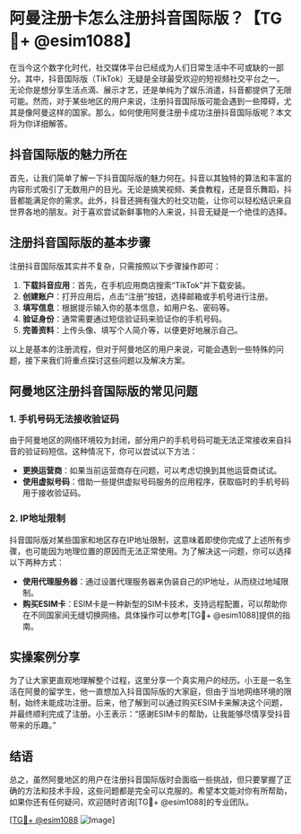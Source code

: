 # 阿曼注册卡怎么注册抖音国际版？【TG💪+ @esim1088】

在当今这个数字化时代，社交媒体平台已经成为人们日常生活中不可或缺的一部分。其中，抖音国际版（TikTok）无疑是全球最受欢迎的短视频社交平台之一。无论你是想分享生活点滴、展示才艺，还是单纯为了娱乐消遣，抖音都提供了无限可能。然而，对于某些地区的用户来说，注册抖音国际版可能会遇到一些障碍，尤其是像阿曼这样的国家。那么，如何使用阿曼注册卡成功注册抖音国际版呢？本文将为你详细解答。

## 抖音国际版的魅力所在

首先，让我们简单了解一下抖音国际版的魅力何在。抖音以其独特的算法和丰富的内容形式吸引了无数用户的目光。无论是搞笑视频、美食教程，还是音乐舞蹈，抖音都能满足你的需求。此外，抖音还拥有强大的社交功能，让你可以轻松结识来自世界各地的朋友。对于喜欢尝试新鲜事物的人来说，抖音无疑是一个绝佳的选择。

## 注册抖音国际版的基本步骤

注册抖音国际版其实并不复杂，只需按照以下步骤操作即可：

1. **下载抖音应用**：首先，在手机应用商店搜索“TikTok”并下载安装。
2. **创建账户**：打开应用后，点击“注册”按钮，选择邮箱或手机号进行注册。
3. **填写信息**：根据提示输入你的基本信息，如用户名、密码等。
4. **验证身份**：通常需要通过短信验证码来验证你的手机号码。
5. **完善资料**：上传头像、填写个人简介等，以便更好地展示自己。

以上是基本的注册流程，但对于阿曼地区的用户来说，可能会遇到一些特殊的问题，接下来我们将重点探讨这些问题以及解决方案。

## 阿曼地区注册抖音国际版的常见问题

### 1. 手机号码无法接收验证码

由于阿曼地区的网络环境较为封闭，部分用户的手机号码可能无法正常接收来自抖音的验证码短信。这种情况下，你可以尝试以下方法：

- **更换运营商**：如果当前运营商存在问题，可以考虑切换到其他运营商试试。
- **使用虚拟号码**：借助一些提供虚拟号码服务的应用程序，获取临时的手机号码用于接收验证码。

### 2. IP地址限制

抖音国际版对某些国家和地区存在IP地址限制，这意味着即使你完成了上述所有步骤，也可能因为地理位置的原因而无法正常使用。为了解决这一问题，你可以选择以下两种方式：

- **使用代理服务器**：通过设置代理服务器来伪装自己的IP地址，从而绕过地域限制。
- **购买ESIM卡**：ESIM卡是一种新型的SIM卡技术，支持远程配置，可以帮助你在不同国家间无缝切换网络。具体操作可以参考[TG💪+ @esim1088]提供的指南。

## 实操案例分享

为了让大家更直观地理解整个过程，这里分享一个真实用户的经历。小王是一名生活在阿曼的留学生，他一直想加入抖音国际版的大家庭，但由于当地网络环境的限制，始终未能成功注册。后来，他了解到可以通过购买ESIM卡来解决这个问题，并最终顺利完成了注册。小王表示：“感谢ESIM卡的帮助，让我能够尽情享受抖音带来的乐趣。”

## 结语

总之，虽然阿曼地区的用户在注册抖音国际版时会面临一些挑战，但只要掌握了正确的方法和技术手段，这些问题都是完全可以克服的。希望本文能对你有所帮助，如果你还有任何疑问，欢迎随时咨询[TG💪+ @esim1088]的专业团队。

[[TG💪+ @esim1088](https://t.me/s/esim1088) ![Image](https://i.postimg.cc/4NQfJmqS/Snipaste-2025-05-13-00-14-12.png)]